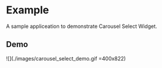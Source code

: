 # Example

A sample appliceation to demonstrate Carousel Select Widget.

## Demo 

![](./images/carousel_select_demo.gif =400x822)
